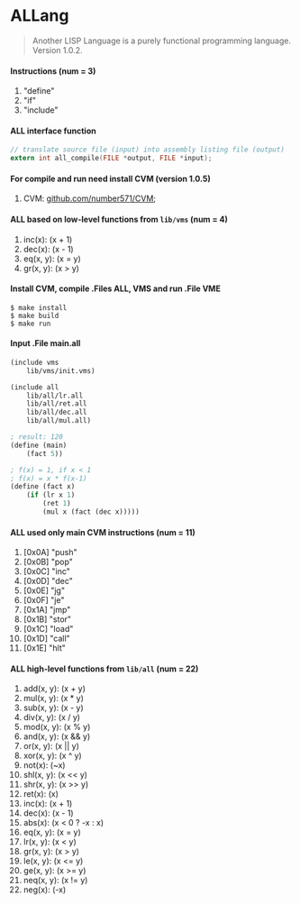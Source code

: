# ALLang
> Another LISP Language is a purely functional programming language. Version 1.0.2.

#### Instructions (num = 3)
1. "define"
2. "if"
3. "include"

#### ALL interface function
```c
// translate source file (input) into assembly listing file (output)
extern int all_compile(FILE *output, FILE *input);
```

#### For compile and run need install CVM (version 1.0.5)
1. CVM: [github.com/number571/CVM](https://github.com/number571/CVM/tree/v1.0.5);

#### ALL based on low-level functions from `lib/vms` (num = 4)
1. inc(x):   (x + 1)
2. dec(x):   (x - 1)
3. eq(x, y): (x = y)
4. gr(x, y): (x > y)

#### Install CVM, compile .Files ALL, VMS and run .File VME
```
$ make install
$ make build
$ make run
```

#### Input .File main.all
```scheme
(include vms
	lib/vms/init.vms)

(include all
	lib/all/lr.all
	lib/all/ret.all
	lib/all/dec.all
	lib/all/mul.all)

; result: 120
(define (main)
	(fact 5))

; f(x) = 1, if x < 1
; f(x) = x * f(x-1)
(define (fact x)
	(if (lr x 1) 
		(ret 1)
		(mul x (fact (dec x)))))
```

#### ALL used only main CVM instructions (num = 11)
1.  [0x0A] "push"
2.  [0x0B] "pop"
3.  [0x0C] "inc"
4.  [0x0D] "dec"
5.  [0x0E] "jg"
6.  [0x0F] "je"
7.  [0x1A] "jmp"
8.  [0x1B] "stor"
9.  [0x1C] "load"
10. [0x1D] "call"
11. [0x1E] "hlt"

#### ALL high-level functions from `lib/all` (num = 22)
1. add(x, y):  (x + y)
2. mul(x, y):  (x * y)
3. sub(x, y):  (x - y)
4. div(x, y):  (x / y)
5. mod(x, y):  (x % y)
6. and(x, y):  (x && y)
7. or(x, y):   (x || y)
8. xor(x, y):  (x ^ y)
9. not(x):     (~x)
10. shl(x, y): (x << y)
11. shr(x, y): (x >> y)
12. ret(x):    (x)
13. inc(x):    (x + 1)
14. dec(x):    (x - 1)
15. abs(x):    (x < 0 ? -x : x)
16. eq(x, y):  (x = y)
17. lr(x, y):  (x < y)
18. gr(x, y):  (x > y)
19. le(x, y):  (x <= y)
20. ge(x, y):  (x >= y)
21. neq(x, y): (x != y)
22. neg(x):    (-x)
